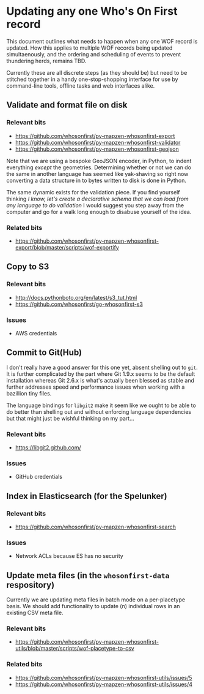 # Updating any one Who's On First record

This document outlines what needs to happen when any one WOF record is updated. How this applies to multiple WOF records being updated simultaenously, and the ordering and scheduling of events to prevent thundering herds, remains TBD.

Currently these are all discrete steps (as they should be) but need to be stitched together in a handy one-stop-shopping interface for use by command-line tools, offline tasks and web interfaces alike.

## Validate and format file on disk

### Relevant bits

* https://github.com/whosonfirst/py-mapzen-whosonfirst-export
* https://github.com/whosonfirst/py-mapzen-whosonfirst-validator
* https://github.com/whosonfirst/py-mapzen-whosonfirst-geojson

Note that we are using a bespoke GeoJSON encoder, in Python, to indent everything _except_ the geometries. Determining whether or not we can do the same in another language has seemed like yak-shaving so right now converting a data structure in to bytes written to disk is done in Python.

The same dynamic exists for the validation piece. If you find yourself thinking _I know, let's create a declarative schema that we can load from any language to do validation_ I would suggest you step away from the computer and go for a walk long enough to disabuse yourself of the idea.

### Related bits

* https://github.com/whosonfirst/py-mapzen-whosonfirst-export/blob/master/scripts/wof-exportify

## Copy to S3

### Relevant bits

* http://docs.pythonboto.org/en/latest/s3_tut.html
* https://github.com/whosonfirst/go-whosonfirst-s3

### Issues

* AWS credentials

## Commit to Git(Hub)

I don't really have a good answer for this one yet, absent shelling out to `git`. It is further complicated by the part where Git 1.9.x seems to be the default installation whereas Git 2.6.x is what's actually been blessed as stable and further addresses speed and performance issues when working with a bazillion tiny files.

The language bindings for `libgit2` make it seem like we ought to be able to do better than shelling out and without enforcing language dependencies but that might just be wishful thinking on my part...

### Relevant bits

* https://libgit2.github.com/

### Issues

* GitHub credentials

## Index in Elasticsearch (for the Spelunker)

### Relevant bits

* https://github.com/whosonfirst/py-mapzen-whosonfirst-search

### Issues

* Network ACLs because ES has no security

## Update meta files (in the `whosonfirst-data` respository)

Currently we are updating meta files in batch mode on a per-placetype basis. We should add functionality to update (n) individual rows in an existing CSV meta file.

### Relevant bits

* https://github.com/whosonfirst/py-mapzen-whosonfirst-utils/blob/master/scripts/wof-placetype-to-csv

### Related bits

* https://github.com/whosonfirst/py-mapzen-whosonfirst-utils/issues/5
* https://github.com/whosonfirst/py-mapzen-whosonfirst-utils/issues/4
